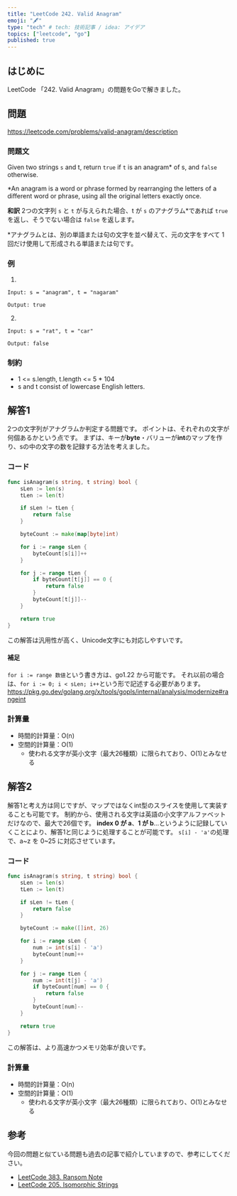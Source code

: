 ```yaml
---
title: "LeetCode 242. Valid Anagram"
emoji: "🖋"
type: "tech" # tech: 技術記事 / idea: アイデア
topics: ["leetcode", "go"]
published: true
---
```

## はじめに
LeetCode 「242. Valid Anagram」の問題をGoで解きました。

## 問題
https://leetcode.com/problems/valid-anagram/description

### 問題文
Given two strings `s` and t, return `true` if `t` is an anagram* of s, and `false` otherwise.

*An anagram is a word or phrase formed by rearranging the letters of a different word or phrase, using all the original letters exactly once.

**和訳**
2つの文字列 `s` と `t` が与えられた場合、t が `s` のアナグラム*であれば `true` を返し、そうでない場合は `false` を返します。

*アナグラムとは、別の単語または句の文字を並べ替えて、元の文字をすべて 1 回だけ使用して形成される単語または句です。

### 例
1.
```
Input: s = "anagram", t = "nagaram"

Output: true
```

2.
```
Input: s = "rat", t = "car"

Output: false
```

### 制約
- 1 <= s.length, t.length <= 5 * 104
- s and t consist of lowercase English letters.

## 解答1
2つの文字列がアナグラムか判定する問題です。
ポイントは、それぞれの文字が何個あるかという点です。
まずは、キーが**byte**・バリューが**int**のマップを作り、sの中の文字の数を記録する方法を考えました。

### コード
```go
func isAnagram(s string, t string) bool {
	sLen := len(s)
	tLen := len(t)

	if sLen != tLen {
		return false
	}

	byteCount := make(map[byte]int)

	for i := range sLen {
		byteCount[s[i]]++
	}

	for j := range tLen {
		if byteCount[t[j]] == 0 {
			return false
		}
		byteCount[t[j]]--
	}

	return true
}
```

この解答は汎用性が高く、Unicode文字にも対応しやすいです。

#### 補足
`for i := range 数値`という書き方は、go1.22 から可能です。
それ以前の場合は、`for i := 0; i < sLen; i++`という形で記述する必要があります。
https://pkg.go.dev/golang.org/x/tools/gopls/internal/analysis/modernize#rangeint

### 計算量
- 時間的計算量：O(n)
- 空間的計算量：O(1)
  - 使われる文字が英小文字（最大26種類）に限られており、O(1)とみなせる

## 解答2
解答1と考え方は同じですが、マップではなくint型のスライスを使用して実装することも可能です。
制約から、使用される文字は英語の小文字アルファベットだけなので、最大で26個です。
**index 0 が a**、**1 が b**...というように記録していくことにより、解答1と同じように処理することが可能です。
`s[i] - 'a'`の処理で、a~z を 0~25 に対応させています。

### コード
```go
func isAnagram(s string, t string) bool {
	sLen := len(s)
	tLen := len(t)

	if sLen != tLen {
		return false
	}

	byteCount := make([]int, 26)

	for i := range sLen {
		num := int(s[i] - 'a')
		byteCount[num]++
	}

	for j := range tLen {
		num := int(t[j] - 'a')
		if byteCount[num] == 0 {
			return false
		}
		byteCount[num]--
	}

	return true
}
```

この解答は、より高速かつメモリ効率が良いです。

### 計算量
- 時間的計算量：O(n)
- 空間的計算量：O(1)
  - 使われる文字が英小文字（最大26種類）に限られており、O(1)とみなせる


## 参考
今回の問題と似ている問題も過去の記事で紹介していますので、参考にしてください。
- [LeetCode 383. Ransom Note](https://zenn.dev/shimpo/articles/leet-code-383-20250506)
- [LeetCode 205. Isomorphic Strings](https://zenn.dev/shimpo/articles/leet-code-205-20250511)

